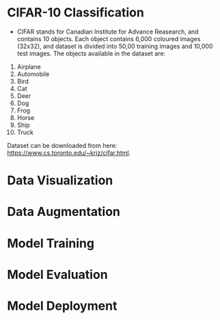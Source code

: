 # CIFAR-10 Classification

- CIFAR stands for Canadian Institute for Advance Reasearch, and contains 10 objects. Each object contains 6,000 coloured images (32x32), and dataset is divided into 50,00 training images and 10,000 test images. The objects available in the dataset are:  

1. Airplane  
2. Automobile  
3. Bird  
4. Cat  
5. Deer  
6. Dog  
7. Frog  
8. Horse  
9. Ship  
10. Truck  

Dataset can be downloaded from here: https://www.cs.toronto.edu/~kriz/cifar.html.

# Data Visualization
# Data Augmentation
# Model Training
# Model Evaluation
# Model Deployment
